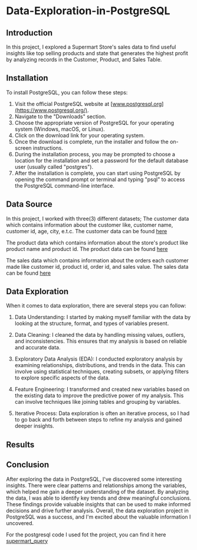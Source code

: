 # Data-Exploration-in-PostgreSQL

## Introduction
In this project, I explored a Supermart Store's sales data to find useful insights like top selling products and state that generates the highest profit by analyzing records in the Customer, Product, and Sales Table.

## Installation
To install PostgreSQL, you can follow these steps:

1. Visit the official PostgreSQL website at [www.postgresql.org](https://www.postgresql.org/).
2. Navigate to the "Downloads" section.
3. Choose the appropriate version of PostgreSQL for your operating system (Windows, macOS, or Linux).
4. Click on the download link for your operating system.
5. Once the download is complete, run the installer and follow the on-screen instructions.
6. During the installation process, you may be prompted to choose a location for the installation and set a password for the default database user (usually called "postgres").
7. After the installation is complete, you can start using PostgreSQL by opening the command prompt or terminal and typing "psql" to access the PostgreSQL command-line interface.

## Data Source
In this project, I worked with three(3) different datasets;
The customer data which contains information about the customer like, customer name, customer id, age, city, e.t.c. The customer data can be found [here](https://github.com/Nelly2i/Data-Exploration-in-PostgreSQL/blob/main/Customer.csv)

The product data which contains information about the store's product like product name and product id. The product data can be found [here](https://github.com/Nelly2i/Data-Exploration-in-PostgreSQL/blob/main/Product.csv)

The sales data which contains information about the orders each customer made like customer id, product id, order id, and sales value. The sales data can be found [here](https://github.com/Nelly2i/Data-Exploration-in-PostgreSQL/blob/main/Sales.csv)

## Data Exploration
When it comes to data exploration, there are several steps you can follow:

1. Data Understanding: I started by making myself familiar with the data by looking at the structure, format, and types of variables present.

2. Data Cleaning: I cleaned the data by handling missing values, outliers, and inconsistencies. This ensures that my analysis is based on reliable and accurate data.

3. Exploratory Data Analysis (EDA): I conducted exploratory analysis by examining relationships, distributions, and trends in the data. This can involve using statistical techniques, creating subsets, or applying filters to explore specific aspects of the data.

4. Feature Engineering: I transformed and created new variables based on the existing data to improve the predictive power of my analysis. This can involve techniques like joining tables and grouping by variables.

5. Iterative Process: Data exploration is often an iterative process, so I had to go back and forth between steps to refine my analysis and gained deeper insights.

## Results

## Conclusion
After exploring the data in PostgreSQL, I've discovered some interesting insights. There were clear patterns and relationships among the variables, which helped me gain a deeper understanding of the dataset. By analyzing the data, I was able to identify key trends and drew meaningful conclusions. These findings provide valuable insights that can be used to make informed decisions and drive further analysis. Overall, the data exploration project in PostgreSQL was a success, and I'm excited about the valuable information I uncovered.

For the postgresql code I used fot the project, you can find it here [supermart_query](https://github.com/Nelly2i/Data-Exploration-in-PostgreSQL/blob/main/SuperMart%20Query.sql)
